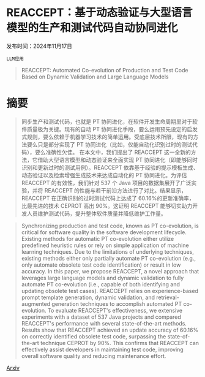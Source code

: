 # REACCEPT：基于动态验证与大型语言模型的生产和测试代码自动协同进化

发布时间：2024年11月17日

`LLM应用`

> REACCEPT: Automated Co-evolution of Production and Test Code Based on Dynamic Validation and Large Language Models

# 摘要

> 同步生产和测试代码，也就是 PT 协同进化，在软件开发生命周期里对于软件质量极为关键。现有的自动 PT 协同进化手段，要么运用预先设定的启发式规则，要么依赖于机器学习技术的简单运用。受底层技术所限，现有的方法要么只是部分实现了 PT 协同进化（比如，仅能自动化识别过时的测试代码），要么准确性欠佳。
    在本文中，我们提出了 REACCEPT 这一全新的方法，它借助大型语言模型和动态验证来全面实现 PT 协同进化（即能够同时识别和更新过时的测试用例）。REACCEPT 依靠基于经验的提示模板生成、动态验证以及检索增强生成技术来达成自动化的 PT 协同进化。为评估 REACCEPT 的有效性，我们针对 537 个 Java 项目的数据集展开了广泛实验，并将 REACCEPT 的性能与若干前沿方法进行了对比。结果显示，REACCEPT 在正确识别的过时测试代码上达成了 60.16%的更新准确率，比最先进的技术 CEPROT 高出 90%。这证明 REACCEPT 能够切实助力开发人员维护测试代码，提升整体软件质量并降低维护工作量。

> Synchronizing production and test code, known as PT co-evolution, is critical for software quality in the software development lifecycle. Existing methods for automatic PT co-evolution either utilize predefined heuristic rules or rely on simple application of machine learning techniques. Due to the limitations of underlying techniques, existing methods either only partially automate PT co-evolution (e.g., only automate obsolete test code identification) or result in low accuracy.
  In this paper, we propose REACCEPT, a novel approach that leverages large language models and dynamic validation to fully automate PT co-evolution (i.e., capable of both identifying and updating obsolete test cases). REACCEPT relies on experience-based prompt template generation, dynamic validation, and retrieval-augmented generation techniques to accomplish automated PT co-evolution. To evaluate REACCEPT's effectiveness, we extensive experiments with a dataset of 537 Java projects and compared REACCEPT's performance with several state-of-the-art methods. Results show that REACCEPT achieved an update accuracy of 60.16% on correctly identified obsolete test code, surpassing the state-of-the-art technique CEPROT by 90%. This confirms that REACCEPT can effectively assist developers in maintaining test code, improving overall software quality and reducing maintenance effort.

[Arxiv](https://arxiv.org/abs/2411.11033)